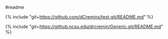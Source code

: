 #readme

{% include "git+https://github.com/dCremins/test.git/README.md" %}

{% include "git+https://github.ncsu.edu/drcremin/Generic.git/README.md" %}
